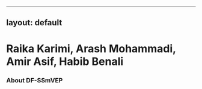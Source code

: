 
---
layout: default
---
# Raika Karimi,    Arash Mohammadi,    Amir Asif,    Habib Benali        


### About DF-SSmVEP



